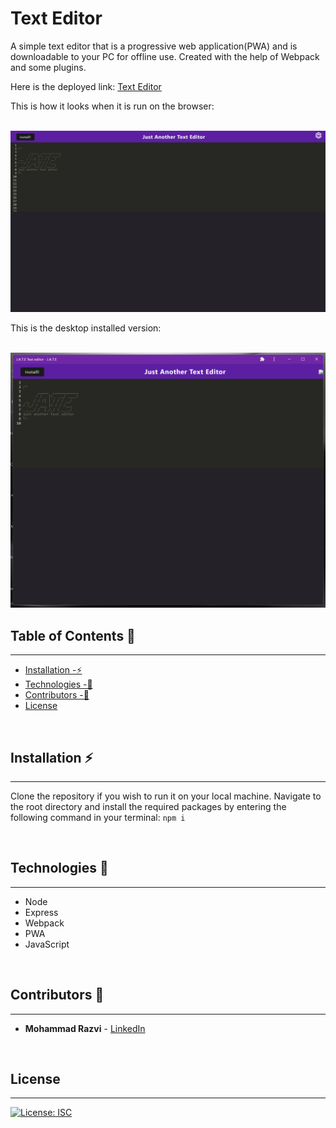 # Text Editor

A simple text editor that is a progressive web application(PWA) and is downloadable to your PC for offline use. Created with the help of Webpack and some plugins.

Here is the deployed link: <a href="https://mighty-hamlet-21113.herokuapp.com/">Text Editor</a>

This is how it looks when it is run on the browser:

<br>

<img src="assets/webapp.png">

<br>

This is the desktop installed version:

<br>

<img src= "assets/desktopapp.png">

## Table of Contents 📖
<hr>

* [ Installation -⚡️](#installation)
* [ Technologies -🔧](#technologies)
* [ Contributors -🙌](#contributors)
* [ License ](#license)

<br>

## Installation ⚡️

<hr>

Clone the repository if you wish to run it on your local machine. Navigate to the root directory and install the required packages by entering the following command in your terminal:  `npm i`

<br>

## Technologies 🔧
<hr>

* Node
* Express
* Webpack
* PWA
* JavaScript

<br>

## Contributors 🙌
<hr>

* **Mohammad Razvi** - [LinkedIn](https://www.linkedin.com/in/mohammad-razvi/)

<br>

## License
<hr>

[![License: ISC](https://img.shields.io/badge/License-ISC-blue.svg)](https://opensource.org/licenses/ISC)

